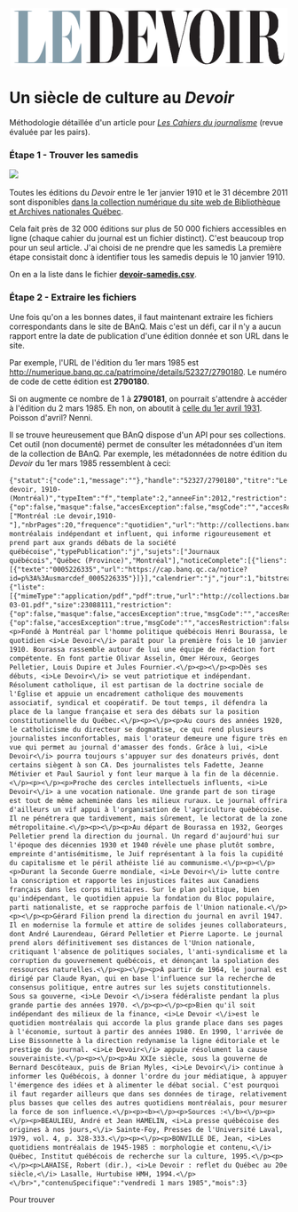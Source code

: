 <img src="LogoLeDevoir.png" alt="Logo du Devoir" width="500" height="105" style="display:block;margin-left:auto;margin-right:auto;">

# Un siècle de culture au *Devoir*
Méthodologie détaillée d'un article pour [*Les Cahiers du journalisme*](http://cahiersdujournalisme.org/) (revue évaluée par les pairs).

### Étape 1 - Trouver les samedis

<img src="http://numerique.banq.qc.ca/images/signature/logoBAnQ_EnteteMob.png" width="100">

Toutes les éditions du *Devoir* entre le 1er janvier 1910 et le 31 décembre 2011 sont disponibles [dans la collection numérique du site web de Bibliothèque et Archives nationales Québec](http://numerique.banq.qc.ca/patrimoine/details/52327/2786824).

Cela fait près de 32 000 éditions sur plus de 50 000 fichiers accessibles en ligne (chaque cahier du journal est un fichier distinct). C'est beaucoup trop pour un seul article. J'ai choisi de ne prendre que les samedis La première étape consistait donc à identifier tous les samedis depuis le 10 janvier 1910.

On en a la liste dans le fichier [**devoir-samedis.csv**](devoir-samedis.csv).

### Étape 2 - Extraire les fichiers

Une fois qu'on a les bonnes dates, il faut maintenant extraire les fichiers correspondants dans le site de BAnQ. Mais c'est un défi, car il n'y a aucun rapport entre la date de publication d'une édition donnée et son URL dans le site.

Par exemple, l'URL de l'édition du 1er mars 1985 est http://numerique.banq.qc.ca/patrimoine/details/52327/2790180. Le numéro de code de cette édition est **2790180**.

Si on augmente ce nombre de 1 à **2790181**, on pourrait s'attendre à accéder à l'édition du 2 mars 1985. Eh non, on aboutit à [celle du 1er avril 1931](http://numerique.banq.qc.ca/patrimoine/details/52327/2790181). Poisson d'avril? Nenni.

Il se trouve heureusement que BAnQ dispose d'un API pour ses collections. Cet outil (non documenté) permet de consulter les métadonnées d'un item de la collection de BAnQ. Par exemple, les métadonnées de notre édition du *Devoir* du 1er mars 1985 ressemblent à ceci:

```
{"statut":{"code":1,"message":""},"handle":"52327/2790180","titre":"Le devoir, 1910- (Montréal)","typeItem":"f","template":2,"anneeFin":2012,"restriction":{"op":false,"masque":false,"accesException":false,"msgCode":"","accesRestriction":false},"editeurs":["Montréal :Le devoir,1910-"],"nbrPages":20,"frequence":"quotidien","url":"http://collections.banq.qc.ca/ark:/52327/2790180","annee":1985,"anneeDebut":1910,"pnq":false,"iris":"0005226335f19850301fp2790180","descriptionCourte":"Quotidien montréalais indépendant et influent, qui informe rigoureusement et prend part aux grands débats de la société québécoise","typePublication":"j","sujets":["Journaux québécois","Québec (Province)","Montréal"],"noticeComplete":[{"liens":[{"texte":"0005226335","url":"https://cap.banq.qc.ca/notice?id=p%3A%3Ausmarcdef_0005226335"}]}],"calendrier":"j","jour":1,"bitstreams":{"liste":[{"mimeType":"application/pdf","pdf":true,"url":"http://collections.banq.qc.ca/retrieve/6632330","fichier":"jrn03/devoir/src/1985/03/01/5226335_1985-03-01.pdf","size":23088111,"restriction":{"op":false,"masque":false,"accesException":true,"msgCode":"","accesRestriction":false},"id":"bUUILAU912gJpDmjcnUyJw"}],"pdf":true,"nbr":1,"restriction":{"op":false,"accesException":true,"msgCode":"","accesRestriction":false}},"description":"<p>Fondé à Montréal par l'homme politique québécois Henri Bourassa, le quotidien <i>Le Devoir<\/i> paraît pour la première fois le 10 janvier 1910. Bourassa rassemble autour de lui une équipe de rédaction fort compétente. En font partie Olivar Asselin, Omer Héroux, Georges Pelletier, Louis Dupire et Jules Fournier.<\/p><p><\/p><p>Dès ses débuts, <i>Le Devoir<\/i> se veut patriotique et indépendant. Résolument catholique, il est partisan de la doctrine sociale de l'Église et appuie un encadrement catholique des mouvements associatif, syndical et coopératif. De tout temps, il défendra la place de la langue française et sera des débats sur la position constitutionnelle du Québec.<\/p><p><\/p><p>Au cours des années 1920, le catholicisme du directeur se dogmatise, ce qui rend plusieurs journalistes inconfortables, mais l'orateur demeure une figure très en vue qui permet au journal d'amasser des fonds. Grâce à lui, <i>Le Devoir<\/i> pourra toujours s'appuyer sur des donateurs privés, dont certains siègent à son CA. Des journalistes tels Fadette, Jeanne Métivier et Paul Sauriol y font leur marque à la fin de la décennie.<\/p><p><\/p><p>Proche des cercles intellectuels influents, <i>Le Devoir<\/i> a une vocation nationale. Une grande part de son tirage est tout de même acheminée dans les milieux ruraux. Le journal offrira d'ailleurs un vif appui à l'organisation de l'agriculture québécoise. Il ne pénétrera que tardivement, mais sûrement, le lectorat de la zone métropolitaine.<\/p><p><\/p><p>Au départ de Bourassa en 1932, Georges Pelletier prend la direction du journal. Un regard d'aujourd'hui sur l'époque des décennies 1930 et 1940 révèle une phase plutôt sombre, empreinte d'antisémitisme, le Juif représentant à la fois la cupidité du capitalisme et le péril athéiste lié au communisme.<\/p><p><\/p><p>Durant la Seconde Guerre mondiale, <i>Le Devoir<\/i> lutte contre la conscription et rapporte les injustices faites aux Canadiens français dans les corps militaires. Sur le plan politique, bien qu'indépendant, le quotidien appuie la fondation du Bloc populaire, parti nationaliste, et se rapproche parfois de l'Union nationale.<\/p><p><\/p><p>Gérard Filion prend la direction du journal en avril 1947. Il en modernise la formule et attire de solides jeunes collaborateurs, dont André Laurendeau, Gérard Pelletier et Pierre Laporte. Le journal prend alors définitivement ses distances de l'Union nationale, critiquant l'absence de politiques sociales, l'anti-syndicalisme et la corruption du gouvernement québécois, et dénonçant la spoliation des ressources naturelles.<\/p><p><\/p><p>À partir de 1964, le journal est dirigé par Claude Ryan, qui en base l'influence sur la recherche de consensus politique, entre autres sur les sujets constitutionnels. Sous sa gouverne, <i>Le Devoir <\/i>sera fédéraliste pendant la plus grande partie des années 1970. <\/p><p><\/p><p>Bien qu'il soit indépendant des milieux de la finance, <i>Le Devoir <\/i>est le quotidien montréalais qui accorde la plus grande place dans ses pages à l'économie, surtout à partir des années 1980. En 1990, l'arrivée de Lise Bissonnette à la direction redynamise la ligne éditoriale et le prestige du journal. <i>Le Devoir<\/i> appuie résolument la cause souverainiste.<\/p><p><\/p><p>Au XXIe siècle, sous la gouverne de Bernard Descôteaux, puis de Brian Myles, <i>Le Devoir<\/i> continue à informer les Québécois, à donner l'ordre du jour médiatique, à appuyer l'émergence des idées et à alimenter le débat social. C'est pourquoi il faut regarder ailleurs que dans ses données de tirage, relativement plus basses que celles des autres quotidiens montréalais, pour mesurer la force de son influence.<\/p><p><b><\/p><p>Sources :<\/b><\/p><p><\/p><p>BEAULIEU, André et Jean HAMELIN, <i>La presse québécoise des origines à nos jours,<\/i> Sainte-Foy, Presses de l'Université Laval, 1979, vol. 4, p. 328-333.<\/p><p><\/p><p>BONVILLE DE, Jean, <i>Les quotidiens montréalais de 1945-1985 : morphologie et contenu,<\/i> Québec, Institut québécois de recherche sur la culture, 1995.<\/p><p><\/p><p>LAHAISE, Robert (dir.), <i>Le Devoir : reflet du Québec au 20e siècle,<\/i> Lasalle, Hurtubise HMH, 1994.<\/p>  <\/br>","contenuSpecifique":"vendredi 1 mars 1985","mois":3}
```

Pour trouver
